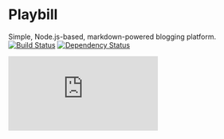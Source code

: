 Playbill
==============

Simple, Node.js-based, markdown-powered blogging platform. [![Build Status](https://travis-ci.org/straub/playbill.png?branch=master)](https://travis-ci.org/straub/playbill) [![Dependency Status](https://david-dm.org/straub/playbill.png)](https://david-dm.org/straub/playbill)

![Analytics](https://analytics.straubdev.com/piwik.php?idsite=6&rec=1&action_name=playbill%2FREADME)

